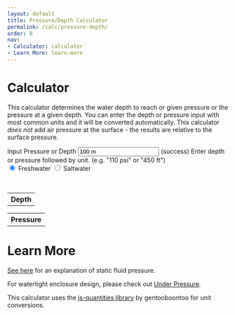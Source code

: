 ```yaml
---
layout: default
title: Pressure/Depth Calculator
permalink: /calc/pressure-depth/
order: 0
nav:
- Calculator: calculator
- Learn More: learn-more
---
```


# Calculator

This calculator determines the water depth to reach or given pressure or the pressure at a given depth. You can enter the depth or pressure input with most common units and it will be converted automatically. This calculator *does not* add air pressure at the surface - the results are relative to the surface pressure.

<div class="well">
<form>
<div class="form-group has-feedback" id="depthInputGroup">
	<label for="depthInput">Input Pressure or Depth</label>
	<input type="text" class="form-control" id="depthInput" placeholder="100 m" onkeyup="checkValidDepth()" aria-describedby="inputSuccess2Status" value="100 m"></input>
	<span class="glyphicon form-control-feedback" id="depthInputIcon" aria-hidden="true"></span>
  <span id="inputSuccess2Status" class="sr-only">(success)</span>
  <span id="helpBlock" class="help-block">Enter depth or pressure followed by unit. (e.g. "110 psi" or "450 ft")</span>
</div>
<div class="btn-group" data-toggle="buttons">
    <label class="btn btn-primary active">
        <input type="radio" id="freshwater" name="waterType" value="fresh" checked="checked" onchange="checkValidDepth()" /> Freshwater
    </label> 
    <label class="btn btn-primary">
        <input type="radio" id="saltwater" name="waterType" value="salt" onchange="checkValidDepth()"  /> Saltwater
    </label> 
</div>
</form>

<br />

<div class="row">
	<div class="col-sm-6">
		<table class="table table-hover table-condensed">
			<tr>
				<th>Depth</th>
			</tr>
			<tbody id="depthTableContent">
			</tbody>
		</table>
	</div>
	<div class="col-sm-6">
		<table class="table table-hover table-condensed">
			<tr>
				<th>Pressure</th>
			</tr>
			<tbody id="pressureTableContent">
			</tbody>
		</table>
	</div>
</div>

</div>

# Learn More

[See here](http://hyperphysics.phy-astr.gsu.edu/hbase/pflu.html) for an explanation of static fluid pressure.

For watertight enclosure design, please check out [Under Pressure](/resources/#under-pressure-software).

This calculator uses the [js-quantities library](https://github.com/gentooboontoo/js-quantities) by gentooboontoo for unit conversions.

<script type="text/javascript" src="https://cdn.rawgit.com/gentooboontoo/js-quantities/master/src/quantities.js"></script>

<script type="text/javascript" src="/calc/pressure-depth.js"></script>

